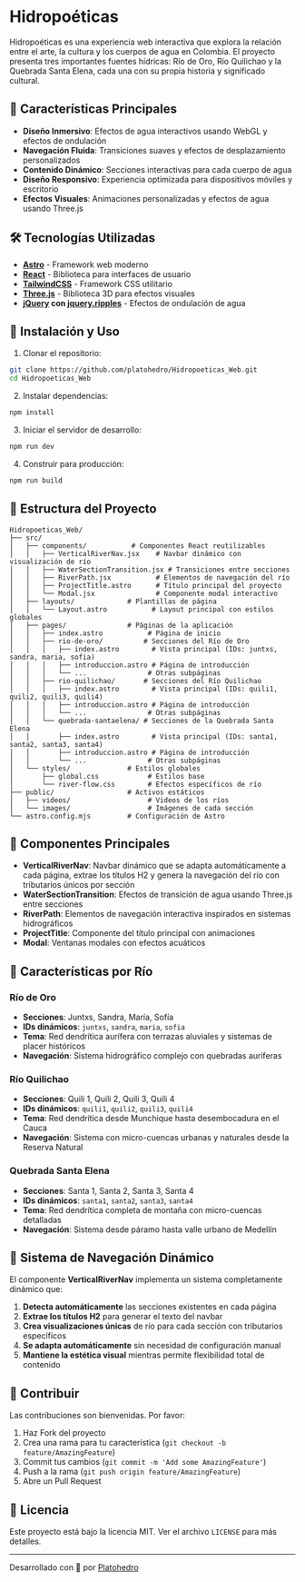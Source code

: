 # Hidropoéticas

Hidropoéticas es una experiencia web interactiva que explora la relación entre el arte, la cultura y los cuerpos de agua en Colombia. El proyecto presenta tres importantes fuentes hídricas: Río de Oro, Río Quilichao y la Quebrada Santa Elena, cada una con su propia historia y significado cultural.

## 🌊 Características Principales

- **Diseño Inmersivo**: Efectos de agua interactivos usando WebGL y efectos de ondulación
- **Navegación Fluida**: Transiciones suaves y efectos de desplazamiento personalizados
- **Contenido Dinámico**: Secciones interactivas para cada cuerpo de agua
- **Diseño Responsivo**: Experiencia optimizada para dispositivos móviles y escritorio
- **Efectos Visuales**: Animaciones personalizadas y efectos de agua usando Three.js

## 🛠️ Tecnologías Utilizadas

- **[Astro](https://astro.build/)** - Framework web moderno
- **[React](https://reactjs.org/)** - Biblioteca para interfaces de usuario
- **[TailwindCSS](https://tailwindcss.com/)** - Framework CSS utilitario
- **[Three.js](https://threejs.org/)** - Biblioteca 3D para efectos visuales
- **[jQuery](https://jquery.com/) con [jquery.ripples](https://github.com/sirxemic/jquery.ripples)** - Efectos de ondulación de agua

## 🚀 Instalación y Uso

1. Clonar el repositorio:
```bash
git clone https://github.com/platohedro/Hidropoeticas_Web.git
cd Hidropoeticas_Web
```

2. Instalar dependencias:
```bash
npm install
```

3. Iniciar el servidor de desarrollo:
```bash
npm run dev
```

4. Construir para producción:
```bash
npm run build
```

## 📁 Estructura del Proyecto

```
Hidropoeticas_Web/
├── src/
│   ├── components/           # Componentes React reutilizables
│   │   ├── VerticalRiverNav.jsx    # Navbar dinámico con visualización de río
│   │   ├── WaterSectionTransition.jsx # Transiciones entre secciones
│   │   ├── RiverPath.jsx           # Elementos de navegación del río
│   │   ├── ProjectTitle.astro      # Título principal del proyecto
│   │   └── Modal.jsx               # Componente modal interactivo
│   ├── layouts/             # Plantillas de página
│   │   └── Layout.astro           # Layout principal con estilos globales
│   ├── pages/               # Páginas de la aplicación
│   │   ├── index.astro           # Página de inicio
│   │   ├── rio-de-oro/          # Secciones del Río de Oro
│   │   │   ├── index.astro        # Vista principal (IDs: juntxs, sandra, maria, sofia)
│   │   │   ├── introduccion.astro # Página de introducción
│   │   │   └── ...               # Otras subpáginas
│   │   ├── rio-quilichao/       # Secciones del Río Quilichao  
│   │   │   ├── index.astro        # Vista principal (IDs: quili1, quili2, quili3, quili4)
│   │   │   ├── introduccion.astro # Página de introducción
│   │   │   └── ...               # Otras subpáginas
│   │   └── quebrada-santaelena/ # Secciones de la Quebrada Santa Elena
│   │       ├── index.astro        # Vista principal (IDs: santa1, santa2, santa3, santa4)
│   │       ├── introduccion.astro # Página de introducción
│   │       └── ...               # Otras subpáginas
│   └── styles/              # Estilos globales
│       ├── global.css            # Estilos base
│       └── river-flow.css        # Efectos específicos de río
├── public/                  # Activos estáticos
│   ├── videos/                   # Videos de los ríos
│   └── images/                   # Imágenes de cada sección
└── astro.config.mjs         # Configuración de Astro
```

## 🌊 Componentes Principales

- **VerticalRiverNav**: Navbar dinámico que se adapta automáticamente a cada página, extrae los títulos H2 y genera la navegación del río con tributarios únicos por sección
- **WaterSectionTransition**: Efectos de transición de agua usando Three.js entre secciones
- **RiverPath**: Elementos de navegación interactiva inspirados en sistemas hidrográficos 
- **ProjectTitle**: Componente del título principal con animaciones
- **Modal**: Ventanas modales con efectos acuáticos

## 🎨 Características por Río

### Río de Oro
- **Secciones**: Juntxs, Sandra, María, Sofía
- **IDs dinámicos**: `juntxs`, `sandra`, `maria`, `sofia`
- **Tema**: Red dendrítica aurífera con terrazas aluviales y sistemas de placer históricos
- **Navegación**: Sistema hidrográfico complejo con quebradas auríferas

### Río Quilichao  
- **Secciones**: Quili 1, Quili 2, Quili 3, Quili 4
- **IDs dinámicos**: `quili1`, `quili2`, `quili3`, `quili4`
- **Tema**: Red dendrítica desde Munchique hasta desembocadura en el Cauca
- **Navegación**: Sistema con micro-cuencas urbanas y naturales desde la Reserva Natural

### Quebrada Santa Elena
- **Secciones**: Santa 1, Santa 2, Santa 3, Santa 4
- **IDs dinámicos**: `santa1`, `santa2`, `santa3`, `santa4`  
- **Tema**: Red dendrítica completa de montaña con micro-cuencas detalladas
- **Navegación**: Sistema desde páramo hasta valle urbano de Medellín

## 🔧 Sistema de Navegación Dinámico

El componente **VerticalRiverNav** implementa un sistema completamente dinámico que:

1. **Detecta automáticamente** las secciones existentes en cada página
2. **Extrae los títulos H2** para generar el texto del navbar
3. **Crea visualizaciones únicas** de río para cada sección con tributarios específicos
4. **Se adapta automáticamente** sin necesidad de configuración manual
5. **Mantiene la estética visual** mientras permite flexibilidad total de contenido

## 🤝 Contribuir

Las contribuciones son bienvenidas. Por favor:

1. Haz Fork del proyecto
2. Crea una rama para tu característica (`git checkout -b feature/AmazingFeature`)
3. Commit tus cambios (`git commit -m 'Add some AmazingFeature'`)
4. Push a la rama (`git push origin feature/AmazingFeature`)
5. Abre un Pull Request

## 📄 Licencia

Este proyecto está bajo la licencia MIT. Ver el archivo `LICENSE` para más detalles.

---

Desarrollado con 💙 por [Platohedro](https://github.com/platohedro)